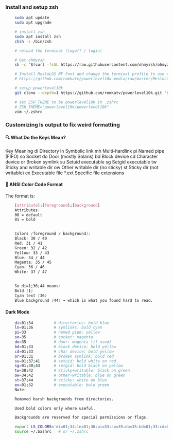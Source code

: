 



### Install and setup zsh

```bash
    sudo apt update
    sudo apt upgrade

    # install zsh
    sudo apt install zsh
    chsh -s /bin/zsh

    # reload the terminal (logoff / login)

    # Get ohmyzsh
    sh -c "$(curl -fsSL https://raw.githubusercontent.com/ohmyzsh/ohmyzsh/master/tools/install.sh)"

    # Install MesloLGS NF Font and change the terminal profile to use this font
    # https://github.com/romkatv/powerlevel10k-media/raw/master/MesloLGS%20NF%20Regular.ttf

    # setup powerlevel10k
    git clone --depth=1 https://github.com/romkatv/powerlevel10k.git "${ZSH_CUSTOM:-$HOME/.oh-my-zsh/custom}/themes/powerlevel10k"

    # set ZSH_THEME to be powerlevel10k in .zshrc
    # ZSH_THEME="powerlevel10k/powerlevel10k"
    vim ~/.zshrc
```

### Customizing ls output to fix weird formatting

#### 🔍 What Do the Keys Mean?

Key	Meaning
di	Directory
ln	Symbolic link
mh	Multi-hardlink
pi	Named pipe (FIFO)
so	Socket
do	Door (mostly Solaris)
bd	Block device
cd	Character device
or	Broken symlink
su	Setuid executable
sg	Setgid executable
tw	Sticky and writable dir
ow	Other writable dir (no sticky)
st	Sticky dir (not writable)
ex	Executable file
*.ext	Specific file extensions

#### 🎨 ANSI Color Code Format
The format is:

```css
    [attribute];[foreground];[background]
    Attributes:
    00 = default
    01 = bold

    
    Colors (foreground / background):
    Black: 30 / 40
    Red: 31 / 41
    Green: 32 / 42
    Yellow: 33 / 43
    Blue: 34 / 44
    Magenta: 35 / 45
    Cyan: 36 / 46
    White: 37 / 47
    

    So di=1;36;44 means:
    Bold (1)
    Cyan text (36)
    Blue background (44) → which is what you found hard to read.
```

#### Dark Mode

```bash
    di=01;34         # directories: bold blue
    ln=01;36         # symlinks: bold cyan
    pi=33            # named pipe: yellow
    so=35            # socket: magenta
    do=35            # door: magenta (if used)
    bd=01;33         # block device: bold yellow
    cd=01;33         # char device: bold yellow
    or=01;31         # broken symlink: bold red
    su=01;37;41      # setuid: bold white on red
    sg=01;30;43      # setgid: bold black on yellow
    tw=30;42         # sticky+writable: black on green
    ow=34;42         # other-writable: blue on green
    st=37;44         # sticky: white on blue
    ex=01;32         # executable: bold green
    Note:

    Removed harsh backgrounds from directories.

    Used bold colors only where useful.

    Backgrounds are reserved for special permissions or flags.
```

```bash
    export LS_COLORS='di=01;34:ln=01;36:pi=33:so=35:do=35:bd=01;33:cd=01;33:or=01;31:su=01;37;41:sg=01;30;43:tw=30;42:ow=34;42:st=37;44:ex=01;32'
    source ~/.bashrc   # or ~/.zshrc
```
















